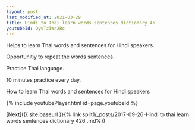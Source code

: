 ```yaml
---
layout: post
last_modified_at: 2021-03-29
title: Hindi to Thai learn words sentences dictionary 45 
youtubeId: DyvTzIWa2Rc
---
```

 
 
Helps to learn Thai words and sentences for Hindi speakers.

Opportunitiy to repeat the words sentences. 

Practice Thai language. 
 
10 minutes practice every day. 
 
How to learn Thai words and sentences for Hindi speakers 
 
{% include youtubePlayer.html id=page.youtubeId %}
 
 
[Next]({{ site.baseurl }}{% link  split1/_posts/2017-09-26-Hindi to thai learn words sentences dictionary 426 .md%})
 
